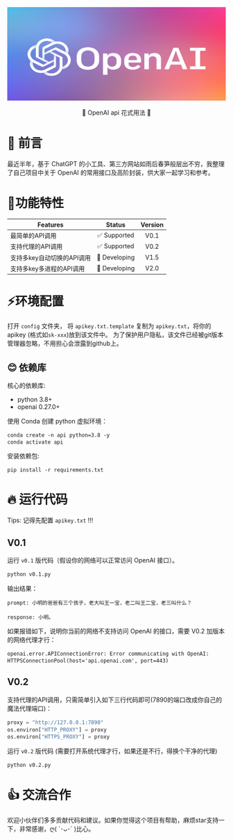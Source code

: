 <div align="center">
	<img src="misc/openai-api.png" width="800" >
	</a>
</div>

<p align='center'>
    🚀 OpenAI api 花式用法 🚀
</p>


# 👻 前言

最近半年，基于 ChatGPT 的小工具、第三方网站如雨后春笋般层出不穷，我整理了自己项目中关于 OpenAI 的常用接口及高阶封装，供大家一起学习和参考。



# 🏴󠁶󠁵󠁭󠁡󠁰󠁿功能特性

| Features                         |  Status        |    Version   |
| -------------------------------- | :------------: | :----------: |
| 最简单的API调用                   | ✅ Supported  | V0.1           |
| 支持代理的API调用                 | ✅ Supported  | V0.2           |
| 支持多key自动切换的API调用        | 🔧 Developing | V1.5           |
| 支持多key多进程的API调用          | 🔧 Developing | V2.0           |


# ⚡️环境配置

打开 `config` 文件夹， 将 `apikey.txt.template` 复制为 `apikey.txt`，将你的apikey (格式如`sk-xxx`)放到该文件中。 为了保护用户隐私，该文件已经被git版本管理器忽略，不用担心会泄露到github上。

## 😊 依赖库

核心的依赖库:

- python 3.8+
- openai 0.27.0+

使用 Conda 创建 python 虚拟环境：
```shell
conda create -n api python=3.8 -y
conda activate api
```

安装依赖包:
```shell
pip install -r requirements.txt
```

# 🔥 运行代码
Tips: 记得先配置 `apikey.txt` !!!

## V0.1
运行 `v0.1` 版代码（假设你的网络可以正常访问 OpenAI 接口）。
```bash
python v0.1.py
```

输出结果：
```text
prompt: 小明的爸爸有三个孩子，老大叫王一宝，老二叫王二宝，老三叫什么？

response: 小明。
```

如果报错如下，说明你当前的网络不支持访问 OpenAI 的接口，需要 V0.2 加版本的网络代理才行：
```text
openai.error.APIConnectionError: Error communicating with OpenAI: HTTPSConnectionPool(host='api.openai.com', port=443)
```

## V0.2

支持代理的API调用，只需简单引入如下三行代码即可(7890的端口改成你自己的魔法代理端口)：
```python
proxy = "http://127.0.0.1:7890"
os.environ["HTTP_PROXY"] = proxy
os.environ["HTTPS_PROXY"] = proxy
```

运行 `v0.2` 版代码 (需要打开系统代理才行，如果还是不行，得换个干净的代理)
```bash
python v0.2.py
```



# 👍 交流合作

欢迎小伙伴们多多贡献代码和建议。如果你觉得这个项目有帮助，麻烦star支持一下，非常感谢，ღ( ´･ᴗ･` )比心。